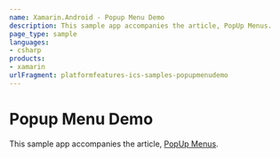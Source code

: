 ```yaml
---
name: Xamarin.Android - Popup Menu Demo
description: This sample app accompanies the article, PopUp Menus.
page_type: sample
languages:
- csharp
products:
- xamarin
urlFragment: platformfeatures-ics-samples-popupmenudemo
---
```

# Popup Menu Demo 

This sample app accompanies the article, 
[PopUp Menus](http://developer.xamarin.com/guides/android/user_interface/popup_menus/).


